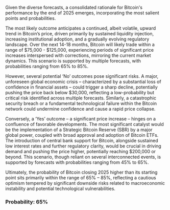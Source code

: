 Given the diverse forecasts, a consolidated rationale for Bitcoin's performance by the end of 2025 emerges, incorporating the most salient points and probabilities.

The most likely outcome anticipates a continued, albeit volatile, upward trend in Bitcoin’s price, driven primarily by sustained liquidity injection, increasing institutional adoption, and a gradually evolving regulatory landscape. Over the next 14-18 months, Bitcoin will likely trade within a range of $75,000 - $125,000, experiencing periods of significant price increases interspersed with corrections, mirroring the current market dynamics. This scenario is supported by multiple forecasts, with probabilities ranging from 65% to 85%.

However, several potential ‘No’ outcomes pose significant risks. A major, unforeseen global economic crisis – characterized by a substantial loss of confidence in financial assets – could trigger a sharp decline, potentially pushing the price back below $30,000, reflecting a low-probability but critical risk identified across multiple forecasts. Similarly, a catastrophic security breach or a fundamental technological failure within the Bitcoin network could undermine confidence and cause a rapid price collapse.

Conversely, a ‘Yes’ outcome – a significant price increase – hinges on a confluence of favorable developments. The most significant catalyst would be the implementation of a Strategic Bitcoin Reserve (SBR) by a major global power, coupled with broad approval and adoption of Bitcoin ETFs. The introduction of central bank support for Bitcoin, alongside sustained low interest rates and further regulatory clarity, would be crucial in driving demand and pushing the price higher, potentially reaching $200,000 or beyond. This scenario, though reliant on several interconnected events, is supported by forecasts with probabilities ranging from 45% to 65%.

Ultimately, the probability of Bitcoin closing 2025 higher than its starting point sits primarily within the range of 65% – 85%, reflecting a cautious optimism tempered by significant downside risks related to macroeconomic instability and potential technological vulnerabilities.


### Probability: 65%